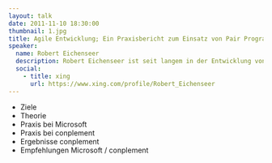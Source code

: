 ```yaml
---
layout: talk
date: 2011-11-10 18:30:00
thumbnail: 1.jpg
title: Agile Entwicklung; Ein Praxisbericht zum Einsatz von Pair Programming im echten Entwicklerleben mit Empfehlungen zur Durchführung
speaker:
  name: Robert Eichenseer
  description: Robert Eichenseer ist seit langem in der Entwicklung von Applikationen auf Basis der Microsoft Technologien tätig. Aufgrund von Tätigkeiten mit wechselnden Rollen in internationalen Projekten kann er Anforderungen heutiger Softwareentwicklungen erfolgreich umsetzen und steuern. Er zählt Windows Azure, die Cloud Computing Plattform von Microsoft, zu seinen aktuellen Lieblingsthemen.
  social:
    - title: xing
      url: https://www.xing.com/profile/Robert_Eichenseer
---
```

* Ziele
* Theorie
* Praxis bei Microsoft
* Praxis bei conplement
* Ergebnisse conplement
* Empfehlungen Microsoft / conplement
